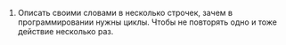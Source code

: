 1. Описать своими словами в несколько строчек, зачем в программировании нужны циклы.
   Чтобы не повторять одно и тоже действие несколько раз.
